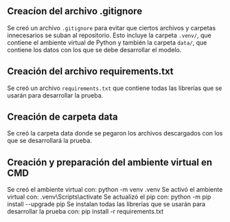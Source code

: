 
## Creacíon del archivo .gitignore
Se creó un archivo `.gitignore` para evitar que ciertos archivos y carpetas innecesarios se suban 
al repositorio. Esto incluye la carpeta `.venv/`, que contiene el ambiente virtual de Python 
y también la carpeta `data/`, que contiene los datos con los que se debe desarrollar el modelo.

## Creación del archivo requirements.txt 
Se creó un archivo `requirements.txt` que contiene todas las librerías que se usarán para desarrollar la prueba.

## Creación de carpeta data 
Se creó la carpeta data donde se pegaron los archivos descargados con los que se desarrollará la prueba.

## Creación y preparación del ambiente virtual en CMD
Se creó el ambiente virtual con: python -m venv .venv
Se activó el ambiente virtual con: .venv\Scripts\activate
Se actualizó el pip con: python -m pip install --upgrade pip
Se instalan todas las librerías que se usarán para desarrollar la prueba con: pip install -r requirements.txt



